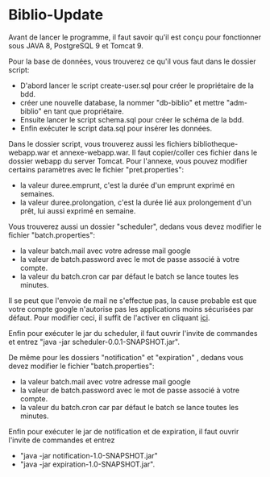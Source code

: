 # Biblio-Update

Avant de lancer le programme, il faut savoir qu'il est conçu pour fonctionner sous JAVA 8, PostgreSQL 9 et Tomcat 9.


Pour la base de données, vous trouverez ce qu'il vous faut dans le dossier script:
* D'abord lancer le script create-user.sql pour créer le propriétaire de la bdd.
* créer une nouvelle database, la nommer "db-biblio" et mettre "adm-biblio" en tant que propriétaire.
* Ensuite lancer le script schema.sql pour créer le schéma de la bdd.
* Enfin exécuter le script data.sql pour insérer les données.

Dans le dossier script, vous trouverez aussi les fichiers bibliotheque-webapp.war et annexe-webapp.war. Il faut copier/coller ces fichier dans le dossier webapp du server Tomcat.
Pour l'annexe, vous pouvez modifier certains paramètres avec le fichier "pret.properties":
* la valeur  duree.emprunt, c'est la durée d'un emprunt exprimé en semaines.
* la valeur duree.prolongation, c'est la durée lié aux prolongement d'un prêt, lui aussi exprimé en semaine.

Vous trouverez aussi un dossier "scheduler", dedans vous devez modifier le fichier "batch.properties": 
* la valeur batch.mail avec votre adresse mail google  
* la valeur de batch.password avec le mot de passe associé à votre compte. 
* la valeur du batch.cron car par défaut le batch se lance toutes les minutes.

Il se peut que l'envoie de mail ne s'effectue pas, la cause probable est que votre compte google n'autorise pas les applications moins sécurisées par défaut. Pour modifier ceci, il suffit de l'activer en cliquant [ici](https://myaccount.google.com/lesssecureapps).

Enfin pour exécuter le jar du scheduler, il faut ouvrir l'invite de commandes et entrez 
"java -jar scheduler-0.0.1-SNAPSHOT.jar".

De même pour les dossiers "notification" et "expiration" , dedans vous devez modifier le fichier "batch.properties": 
* la valeur batch.mail avec votre adresse mail google  
* la valeur de batch.password avec le mot de passe associé à votre compte. 
* la valeur du batch.cron car par défaut le batch se lance toutes les minutes.

Enfin pour exécuter le jar de notification et de expiration, il faut ouvrir l'invite de commandes et entrez 
- "java -jar notification-1.0-SNAPSHOT.jar"  
- "java -jar expiration-1.0-SNAPSHOT.jar".